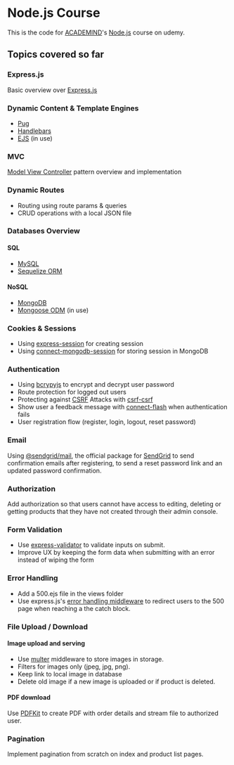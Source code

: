 # Node.js Course

This is the code for [ACADEMIND](https://academind.com/)'s [Node.js](https://www.udemy.com/course/nodejs-the-complete-guide/) course on udemy.

## Topics covered so far

### Express.js

Basic overview over [Express.js](https://expressjs.com/)

### Dynamic Content & Template Engines

- [Pug](https://pugjs.org/api/getting-started.html)
- [Handlebars](https://handlebarsjs.com/)
- [EJS](https://ejs.co/) (in use)

### MVC

[Model View Controller](https://en.wikipedia.org/wiki/Model%E2%80%93view%E2%80%93controller) pattern overview and implementation

### Dynamic Routes

- Routing using route params & queries
- CRUD operations with a local JSON file

### Databases Overview

#### SQL

- [MySQL](https://www.mysql.com/)
- [Sequelize ORM](https://sequelize.org/)

#### NoSQL

- [MongoDB](https://www.mongodb.com/)
- [Mongoose ODM](https://mongoosejs.com/) (in use)

### Cookies & Sessions

- Using [express-session](https://www.npmjs.com/package/express-session) for creating session
- Using [connect-mongodb-session](https://www.npmjs.com/package/connect-mongodb-session) for storing session in MongoDB

### Authentication

- Using [bcrypyjs](https://www.npmjs.com/package/bcryptjs) to encrypt and decrypt user password
- Route protection for logged out users
- Protecting against [CSRF](https://en.wikipedia.org/wiki/Cross-site_request_forgery) Attacks with [csrf-csrf](https://www.npmjs.com/package/csrf-csrf)
- Show user a feedback message with [connect-flash](https://www.npmjs.com/package/connect-flash) when authentication fails
- User registration flow (register, login, logout, reset password)

### Email

Using [@sendgrid/mail](https://www.npmjs.com/package/@sendgrid/mail), the official package for [SendGrid](https://sendgrid.com/en-us) to send confirmation emails after registering, to send a reset password link and an updated password confirmation.

### Authorization

Add authorization so that users cannot have access to editing, deleting or getting products that they have not created through their admin console.

### Form Validation

- Use [express-validator](https://express-validator.github.io/docs) to validate inputs on submit.
- Improve UX by keeping the form data when submitting with an error instead of wiping the form

### Error Handling

- Add a 500.ejs file in the views folder
- Use express.js's [error handling middleware](https://expressjs.com/en/guide/error-handling.html) to redirect users to the 500 page when reaching a the catch block.

### File Upload / Download

#### Image upload and serving

- Use [multer](https://expressjs.com/en/resources/middleware/multer.html) middleware to store images in storage.
- Filters for images only (jpeg, jpg, png).
- Keep link to local image in database
- Delete old image if a new image is uploaded or if product is deleted.

#### PDF download

Use [PDFKit](https://pdfkit.org/) to create PDF with order details and stream file to authorized user.

### Pagination

Implement pagination from scratch on index and product list pages.
